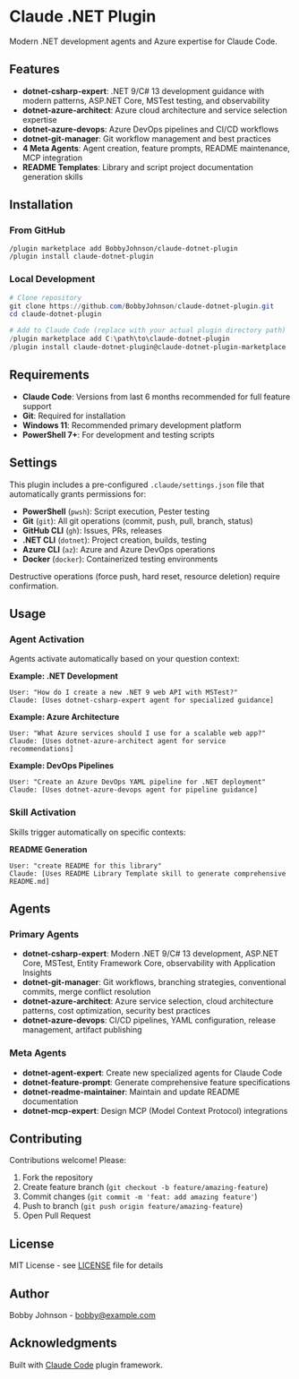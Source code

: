 # Claude .NET Plugin

Modern .NET development agents and Azure expertise for Claude Code.

## Features

- **dotnet-csharp-expert**: .NET 9/C# 13 development guidance with modern patterns, ASP.NET Core, MSTest testing, and observability
- **dotnet-azure-architect**: Azure cloud architecture and service selection expertise
- **dotnet-azure-devops**: Azure DevOps pipelines and CI/CD workflows
- **dotnet-git-manager**: Git workflow management and best practices
- **4 Meta Agents**: Agent creation, feature prompts, README maintenance, MCP integration
- **README Templates**: Library and script project documentation generation skills

## Installation

### From GitHub

```
/plugin marketplace add BobbyJohnson/claude-dotnet-plugin
/plugin install claude-dotnet-plugin
```

### Local Development

```powershell
# Clone repository
git clone https://github.com/BobbyJohnson/claude-dotnet-plugin.git
cd claude-dotnet-plugin

# Add to Claude Code (replace with your actual plugin directory path)
/plugin marketplace add C:\path\to\claude-dotnet-plugin
/plugin install claude-dotnet-plugin@claude-dotnet-plugin-marketplace
```

## Requirements

- **Claude Code**: Versions from last 6 months recommended for full feature support
- **Git**: Required for installation
- **Windows 11**: Recommended primary development platform
- **PowerShell 7+**: For development and testing scripts

## Settings

This plugin includes a pre-configured `.claude/settings.json` file that automatically grants permissions for:

- **PowerShell** (`pwsh`): Script execution, Pester testing
- **Git** (`git`): All git operations (commit, push, pull, branch, status)
- **GitHub CLI** (`gh`): Issues, PRs, releases
- **.NET CLI** (`dotnet`): Project creation, builds, testing
- **Azure CLI** (`az`): Azure and Azure DevOps operations
- **Docker** (`docker`): Containerized testing environments

Destructive operations (force push, hard reset, resource deletion) require confirmation.

## Usage

### Agent Activation

Agents activate automatically based on your question context:

**Example: .NET Development**
```
User: "How do I create a new .NET 9 web API with MSTest?"
Claude: [Uses dotnet-csharp-expert agent for specialized guidance]
```

**Example: Azure Architecture**
```
User: "What Azure services should I use for a scalable web app?"
Claude: [Uses dotnet-azure-architect agent for service recommendations]
```

**Example: DevOps Pipelines**
```
User: "Create an Azure DevOps YAML pipeline for .NET deployment"
Claude: [Uses dotnet-azure-devops agent for pipeline guidance]
```

### Skill Activation

Skills trigger automatically on specific contexts:

**README Generation**
```
User: "create README for this library"
Claude: [Uses README Library Template skill to generate comprehensive README.md]
```

## Agents

### Primary Agents

- **dotnet-csharp-expert**: Modern .NET 9/C# 13 development, ASP.NET Core, MSTest, Entity Framework Core, observability with Application Insights
- **dotnet-git-manager**: Git workflows, branching strategies, conventional commits, merge conflict resolution
- **dotnet-azure-architect**: Azure service selection, cloud architecture patterns, cost optimization, security best practices
- **dotnet-azure-devops**: CI/CD pipelines, YAML configuration, release management, artifact publishing

### Meta Agents

- **dotnet-agent-expert**: Create new specialized agents for Claude Code
- **dotnet-feature-prompt**: Generate comprehensive feature specifications
- **dotnet-readme-maintainer**: Maintain and update README documentation
- **dotnet-mcp-expert**: Design MCP (Model Context Protocol) integrations

## Contributing

Contributions welcome! Please:

1. Fork the repository
2. Create feature branch (`git checkout -b feature/amazing-feature`)
3. Commit changes (`git commit -m 'feat: add amazing feature'`)
4. Push to branch (`git push origin feature/amazing-feature`)
5. Open Pull Request

## License

MIT License - see [LICENSE](LICENSE) file for details

## Author

Bobby Johnson - [bobby@example.com](mailto:bobby@example.com)

## Acknowledgments

Built with [Claude Code](https://claude.com/claude-code) plugin framework.
